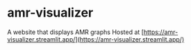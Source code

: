 # amr-visualizer
A website that displays AMR graphs
Hosted at [https://amr-visualizer.streamlit.app/](https://amr-visualizer.streamlit.app/)
